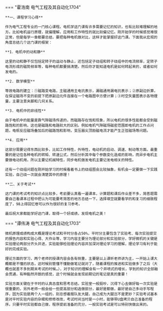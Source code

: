 === "霍浩南 电气工程及其自动化1704"

    **一、课程学习心得**

    ​作为电气工程专业的一门核心课程。电机学这门课有许多需要记忆的知识，也有比较难理解的地方。比如电机运行原理，就偏理解，应用和工作特性的就比较偏记忆。刚开始学的时候感觉难很正常，但是每学一章都要总结，要把每种电机做对比，这样才能掌握好这门课。下面我从宏观的角度总结几个这门课的框架：

    **1．电机中的动和静**

    ​这里的动和静不仅包括定转子的运动与静止，还包括定子绕组和转子绕组中的电流频率，定转子电流形成的磁势频率等，每种电机都要搞清楚。然后你才能知道电机是如何转起来的，或者如何发电的。

    **2. 数学模型**

    ​等效电路的建立：①磁路变电路，主磁通用主电抗表示，漏磁通用漏电抗表示；②原副边折算，在保证磁场不变的前提下把原副边元件连接在一个电路图中方便计算；③时空矢量图表示各物理量，主要注意夹脚和几何关系。

    **3. 电机中的非线性**

    ​由于电机中的能量是靠气隙磁场传递的，而磁路存在饱和现象，所以电机的很多性能都会受到磁路饱和的影响，这也是磁路和电路较大的区别。例如电机气隙磁场磁密范围即电机的工作点问题，电枢反应磁场叠加后的磁路饱和影响，变压器尖顶励磁电流才能产生正弦磁场等问题。

    **4. 应用**

    ​这部分需要记得东西比较多，比如工作特性，外特性，电动机的启动、调速、制动等方面。最重要的是记住各种电机的转矩、转速公式，然后分析其中每个参数变化造成的影响，而异步电机主要做电动机用，所以主要记机械特性，同步电机做发电机主要记发电相关的特性。

    ​还有一个绕组问题在刚开始学习的时候看着书上的绕组图会比较抽象，有机会一定要做一下实践实验，自己绕一次就会清楚其中的原理！

    **二、关于考试**

    ​这门课的考试考的知识点比较多，考前要认真看一遍课本，计算题和课后作业差不多，简答题需要自己看课本过程中把认为可能要考简答的地方总结一下，选择填空就要看学的和复习的细致程度了，98上得回忆卷可以作为很好的复习参考。

    ​最后祝大家都能学好这门课，取得一个好成绩，发现电机之美！

=== "谭伟涛 电气工程及其自动化1703"

    ​微机原理成绩构成大概是理论考试和平时分各占50%，平时分主要包含了实验考、每次实验提交的报告内容和实验心得、大作业等，学习内容主要分为理论部分和实验部分，学好微机的关键是实验理论两部分齐头并进，实验能够检验理论内容并加深对理论学习的理解，理论学习有利于能好的完成实验。

    ​理论方面的学习，两个老师的授课内容会各有侧重，主要是以上课听老师讲为主，一开始上课大概都是不懂的状态，这时候别管懂不懂勤做笔记就对了，随着课程的推进和实验做多了之后（大概也就差不多到期末考试的时候…），对于知识的理解会有一个井喷式的增长，学到的知识全部融会贯通，有种豁然开朗的感觉，这个时候就会发现前期记的笔记是真的重要！

    ​实验方面关键在于平时的认真态度和思考总结，实验室一般挺吵，沉得下心去做好每一次实验是很重要的，另外老师一般会给一些提高部分和选做部分，最好是都做，最好是自己多动手写程序，因为实验是两个人一组的，别总想着报队友大腿，自己成为大腿岂不是更妙？实验考试基本是对平时实验内容的杂糅和修修改改，考试时间当时是一小时，能够带U盘拷贝自己准备的程序。只要平时实验都自己做，程序提前准备的充分，一般实验考试是可以特别快做出来的。